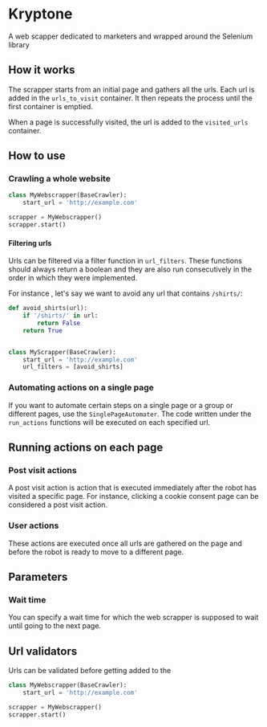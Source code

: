 # Kryptone

A web scapper dedicated to marketers and wrapped around the Selenium library

## How it works

The scrapper starts from an initial page and gathers all the urls. Each url is added in the `urls_to_visit` container. It then repeats the process until the first container is emptied.

When a page is successfully visited, the url is added to the `visited_urls` container.

## How to use

### Crawling a whole website

```python
class MyWebscrapper(BaseCrawler):
    start_url = 'http://example.com'

scrapper = MyWebscrapper()
scrapper.start()
```

#### Filtering urls

Urls can be filtered via a filter function in `url_filters`. These functions should always return a boolean and they are also run consecutively in the order in which they were implemented.

For instance , let's say we want to avoid any url that contains `/shirts/`:

```python
def avoid_shirts(url):
    if '/shirts/' in url:
        return False
    return True


class MyScrapper(BaseCrawler):
    start_url = 'http://example.com'
    url_filters = [avoid_shirts]
```

### Automating actions on a single page

If you want to automate certain steps on a single page or a group or different pages, use the `SinglePageAutomater`. The code written under the `run_actions` functions will be executed on each specified url.

## Running actions on each page

### Post visit actions

A post visit action is action that is executed immediately after the robot has visited a specific page. For instance, clicking a cookie consent page can be considered a post visit action.

### User actions

These actions are executed once all urls are gathered on the page and before the robot is ready to move to a different page.

## Parameters

### Wait time

You can specify a wait time for which the web scrapper is supposed to wait until going to the next page.


## Url validators

Urls can be validated before getting added to the 

```python
class MyWebscrapper(BaseCrawler):
    start_url = 'http://example.com'

scrapper = MyWebscrapper()
scrapper.start()
```
